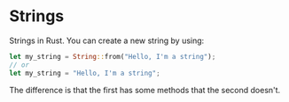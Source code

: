 # Strings
Strings in Rust.
You can create a new string by using:
```rust
let my_string = String::from("Hello, I'm a string");
// or
let my_string = "Hello, I'm a string";
```
The difference is that the first has some methods that the second doesn't.